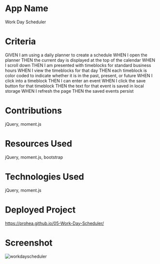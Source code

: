 # App Name
Work Day Scheduler

# Criteria
GIVEN I am using a daily planner to create a schedule
WHEN I open the planner
THEN the current day is displayed at the top of the calendar
WHEN I scroll down
THEN I am presented with timeblocks for standard business hours
WHEN I view the timeblocks for that day
THEN each timeblock is color coded to indicate whether it is in the past, present, or future
WHEN I click into a timeblock
THEN I can enter an event
WHEN I click the save button for that timeblock
THEN the text for that event is saved in local storage
WHEN I refresh the page
THEN the saved events persist

# Contributions
jQuery, moment.js

# Resources Used
jQuery, moment.js, bootstrap

# Technologies Used
jQuery, moment.js

# Deployed Project
https://prohea.github.io/05-Work-Day-Scheduler/

# Screenshot
![workdayscheduler](https://user-images.githubusercontent.com/108287341/185551403-4a60c221-b266-4f21-acdf-d64361d9eb64.png)

